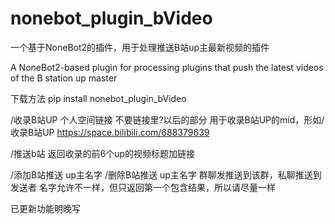 # nonebot_plugin_bVideo
一个基于NoneBot2的插件，用于处理推送B站up主最新视频的插件


A NoneBot2-based plugin for processing plugins that push the latest videos of the B station up master


下载方法 pip install nonebot_plugin_bVideo


/收录B站UP 个人空间链接 不要链接里?以后的部分 用于收录B站UP的mid，形如/收录B站UP https://space.bilibili.com/688379639

/推送b站 返回收录的前6个up的视频标题加链接

/添加B站推送 up主名字 /删除B站推送 up主名字 群聊发推送到该群，私聊推送到发送者 名字允许不一样，但只返回第一个包含结果，所以请尽量一样

已更新功能明晚写
